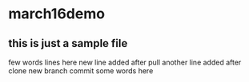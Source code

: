 # march16demo
## this is just a sample file


few words
lines here
new line added after pull
another line added after clone
new branch commit
some words here
